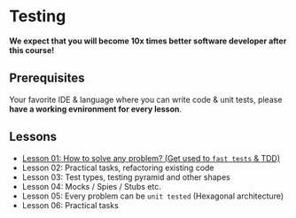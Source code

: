 # Testing

**We expect that you will become 10x times better software developer after this course!**

## Prerequisites

Your favorite IDE & language where you can write code & unit tests, please **have a working evnironment for every lesson**.

## Lessons

- [Lesson 01: How to solve any problem? (Get used to `fast tests` & TDD)](./lesson_01/)
- Lesson 02: Practical tasks, refactoring existing code
- Lesson 03: Test types, testing pyramid and other shapes
- Lesson 04: Mocks / Spies / Stubs etc.
- Lesson 05: Every problem can be `unit tested` (Hexagonal architecture)
- Lesson 06: Practical tasks
